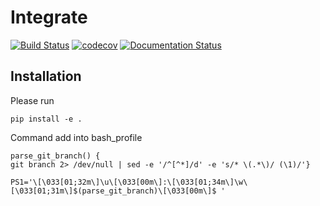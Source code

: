 # Integrate
[![Build Status](https://travis-ci.org/yang15/integrate.svg?branch=master)](https://travis-ci.org/yang15/integrate)
[![codecov](https://codecov.io/gh/yang15/integrate/branch/master/graph/badge.svg)](https://codecov.io/gh/yang15/integrate)
[![Documentation Status](https://readthedocs.org/projects/integrate-jy/badge/?version=latest)](http://integrate-jy.readthedocs.io/en/latest/?badge=latest) 
## Installation
Please run

    pip install -e .

Command add into bash_profile

    parse_git_branch() {
    git branch 2> /dev/null | sed -e '/^[^*]/d' -e 's/* \(.*\)/ (\1)/'}

    PS1='\[\033[01;32m\]\u\[\033[00m\]:\[\033[01;34m\]\w\[\033[01;31m\]$(parse_git_branch)\[\033[00m\]$ '
